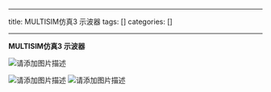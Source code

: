 
--- 
title:  MULTISIM仿真3 示波器 
tags: []
categories: [] 

---
****MULTISIM仿真3 示波器****

<img src="https://img-blog.csdnimg.cn/452793859222480388c586c3bd878408.png" alt="请添加图片描述">

<img src="https://img-blog.csdnimg.cn/93d4155a8de8403ca9670f3b7f7a9155.png" alt="请添加图片描述"> <img src="https://img-blog.csdnimg.cn/4b4dc71615b74399bfa2dd8e6e3cb151.png" alt="请添加图片描述">
